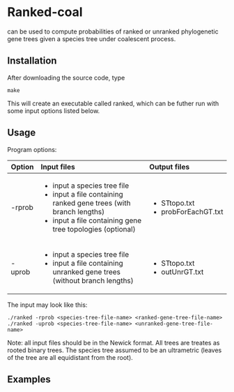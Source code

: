 # Ranked-coal 
can be used to compute probabilities of ranked or unranked phylogenetic gene trees given a species tree under coalescent process.  

## Installation
After downloading the source code, type
```
make
```
This will create an executable called ranked, which can be futher run with some input options listed below.

## Usage
Program options:

| Option        | Input files   | Output files                   |
| ------------- |:-------------| :------------------------------|
| -rprob        | <ul><li>input a species tree file</li><li>input a file containing ranked gene trees (with branch lengths)</li><li> input a file containing gene tree topologies (optional)</li></ul>|<ul><li>STtopo.txt</li><li>probForEachGT.txt</li></ul>|
| -uprob        | <ul><li>input a species tree file</li><li>input a file containing unranked gene trees (without branch lengths)</li></ul>| <ul><li>STtopo.txt</li><li>outUnrGT.txt</li></ul>|

The input may look like this:
```
./ranked -rprob <species-tree-file-name> <ranked-gene-tree-file-name>
./ranked -uprob <species-tree-file-name> <unranked-gene-tree-file-name>
```
Note: all input files should be in the Newick format. All trees are treates as rooted binary trees. The species tree assumed to be an ultrametric (leaves of the tree are all equidistant from the root).  



## Examples

